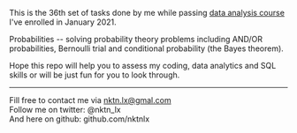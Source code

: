 This is the 36th set of tasks done by me while passing [data analysis course](https://karpov.courses/) I've enrolled in January 2021.   



Probabilities -- solving probability theory problems including AND/OR probabilities, Bernoulli trial and conditional probability (the Bayes theorem).

 



Hope this repo will help you to assess my coding, data analytics and SQL skills or will be just fun for you to look through.    



--------------------------------------------
Fill free to contact me via nktn.lx@gmal.com  
Follow me on twitter: @nktn_lx  
And here on github: github.com/nktnlx  